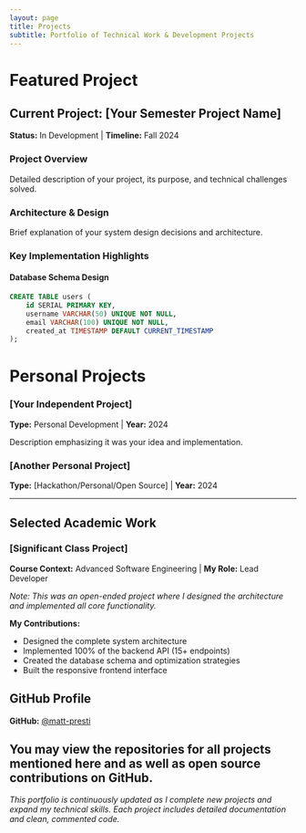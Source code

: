 ```yaml
---
layout: page
title: Projects
subtitle: Portfolio of Technical Work & Development Projects
---
```


# Featured Project

## Current Project: [Your Semester Project Name]
**Status:** In Development | **Timeline:** Fall 2024

### Project Overview
Detailed description of your project, its purpose, and technical challenges solved.

### Architecture & Design
Brief explanation of your system design decisions and architecture.

### Key Implementation Highlights

#### Database Schema Design
```sql
CREATE TABLE users (
    id SERIAL PRIMARY KEY,
    username VARCHAR(50) UNIQUE NOT NULL,
    email VARCHAR(100) UNIQUE NOT NULL,
    created_at TIMESTAMP DEFAULT CURRENT_TIMESTAMP
);
```


# Personal Projects

### [Your Independent Project]
**Type:** Personal Development | **Year:** 2024

Description emphasizing it was your idea and implementation.

### [Another Personal Project]
**Type:** [Hackathon/Personal/Open Source] | **Year:** 2024

---

## Selected Academic Work

### [Significant Class Project]
**Course Context:** Advanced Software Engineering | **My Role:** Lead Developer

*Note: This was an open-ended project where I designed the architecture and implemented all core functionality.*

**My Contributions:**
- Designed the complete system architecture
- Implemented 100% of the backend API (15+ endpoints)
- Created the database schema and optimization strategies
- Built the responsive frontend interface



## GitHub Profile

**GitHub:** [@matt-presti](https://github.com/matt-presti)

You may view the repositories for all projects mentioned here and as well as open source contributions on GitHub. 
---

*This portfolio is continuously updated as I complete new projects and expand my technical skills. Each project includes detailed documentation and clean, commented code.*
